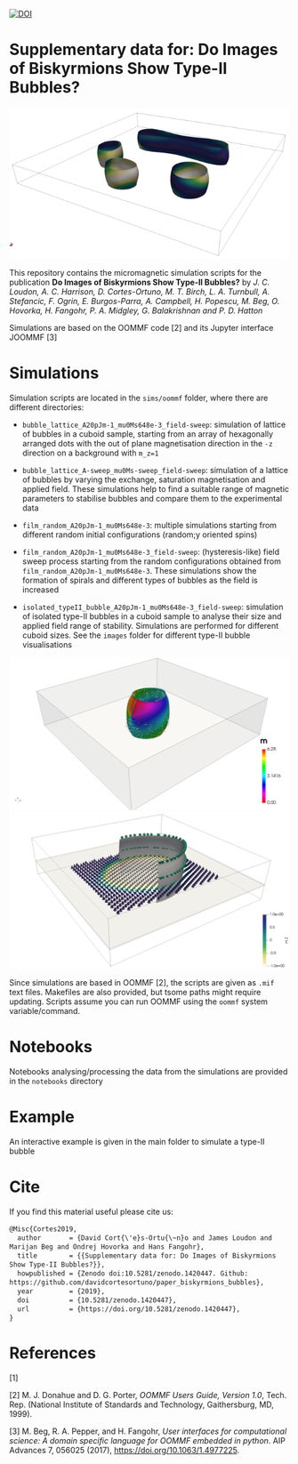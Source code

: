 [![DOI](https://zenodo.org/badge/DOI/10.5281/zenodo.1420447.svg)](https://doi.org/10.5281/zenodo.1420447)


# Supplementary data for: Do Images of Biskyrmions Show Type-II Bubbles?

![](images/bubble_lattice.png)

This repository contains the micromagnetic simulation scripts for the publication **Do Images of Biskyrmions Show Type-II Bubbles?** by *J. C. Loudon, A. C. Harrison, D. Cortes-Ortuno, M. T. Birch, L. A. Turnbull, A. Stefancic, F. Ogrin, E. Burgos-Parra, A. Campbell, H. Popescu, M. Beg, O. Hovorka, H. Fangohr, P. A. Midgley, G. Balakrishnan and P. D. Hatton*

Simulations are based on the OOMMF code [2] and its Jupyter interface JOOMMF [3]

# Simulations

Simulation scripts are located in the `sims/oommf` folder, where there are different directories:

- `bubble_lattice_A20pJm-1_mu0Ms648e-3_field-sweep`: simulation of lattice of bubbles in a cuboid sample, starting from an array of hexagonally arranged dots with the out of plane magnetisation direction in the `-z` direction on a background with `m_z=1`

- `bubble_lattice_A-sweep_mu0Ms-sweep_field-sweep`: simulation of a lattice of bubbles by varying the exchange, saturation magnetisation and applied field. These simulations help to find a suitable range of magnetic parameters to stabilise bubbles and compare them to the experimental data 

- `film_random_A20pJm-1_mu0Ms648e-3`: multiple simulations starting from different random initial configurations (random;y oriented spins)

- `film_random_A20pJm-1_mu0Ms648e-3_field-sweep`: (hysteresis-like) field sweep process starting from the random configurations obtained from `film_random_A20pJm-1_mu0Ms648e-3`. These simulations show the formation of spirals and different types of bubbles as the field is increased

- `isolated_typeII_bubble_A20pJm-1_mu0Ms648e-3_field-sweep`: simulation of isolated type-II bubbles in a cuboid sample to analyse their size and applied field range of stability. Simulations are performed for different cuboid sizes. See the `images` folder for different type-II bubble visualisations

![](images/bubble.png)
![](images/TYPEII_BUBBLE_OVERVIEW.png)

Since simulations are based in OOMMF [2], the scripts are given as `.mif` text files. Makefiles are also provided, but tsome paths might require updating. Scripts assume you can run OOMMF using the `oommf` system variable/command.

# Notebooks

Notebooks analysing/processing the data from the simulations are provided in the `notebooks` directory

# Example

An interactive example is given in the main folder to simulate a type-II bubble

# Cite

If you find this material useful please cite us:

```
@Misc{Cortes2019,
  author       = {David Cort{\'e}s-Ortu{\~n}o and James Loudon and Marijan Beg and Ondrej Hovorka and Hans Fangohr},
  title        = {{Supplementary data for: Do Images of Biskyrmions Show Type-II Bubbles?}},
  howpublished = {Zenodo doi:10.5281/zenodo.1420447. Github: https://github.com/davidcortesortuno/paper_biskyrmions_bubbles},
  year         = {2019},
  doi          = {10.5281/zenodo.1420447},
  url          = {https://doi.org/10.5281/zenodo.1420447},
}
```

# References

[1]

[2] M. J. Donahue and D. G. Porter, *OOMMF Users Guide, Version 1.0*, Tech. Rep. (National Institute of Standards and Technology, Gaithersburg, MD, 1999).

[3] M. Beg, R. A. Pepper, and H. Fangohr, *User interfaces for computational science: A domain specific language for OOMMF embedded in python*. AIP Advances 7, 056025 (2017), https://doi.org/10.1063/1.4977225.
